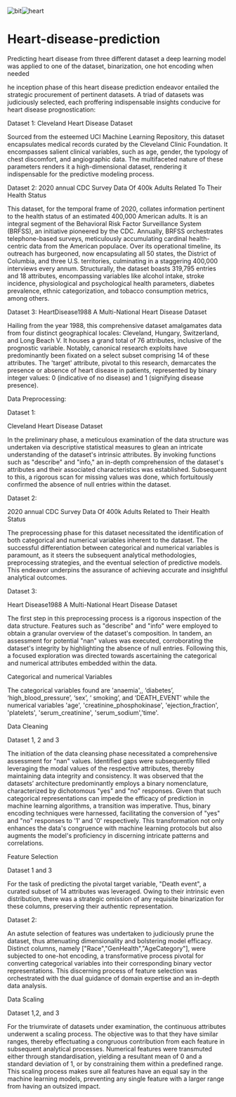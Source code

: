 ![bit](https://github.com/abayomi-hayes/Heart-disease-prediction/assets/119630129/4f9b3e46-ce88-4ea3-be61-2edd8ffba9f0)![heart](https://github.com/abayomi-hayes/Heart-disease-prediction/assets/119630129/39ce7361-f885-49b3-9639-4b3eac0d223f)
# Heart-disease-prediction
Predicting heart disease from three different dataset
a deep learning model was applied to one of the dataset, binarization, one hot encoding when needed

he inception phase of this heart disease prediction endeavor entailed the strategic procurement of pertinent datasets. A triad of datasets was judiciously selected, each proffering indispensable insights conducive for heart disease prognostication: 

Dataset 1: Cleveland Heart Disease Dataset 

Sourced from the esteemed UCI Machine Learning Repository, this dataset encapsulates medical records curated by the Cleveland Clinic Foundation. It encompasses salient clinical variables, such as age, gender, the typology of chest discomfort, and angiographic data. The multifaceted nature of these parameters renders it a high-dimensional dataset, rendering it indispensable for the predictive modeling process. 

Dataset 2: 2020 annual CDC Survey Data Of 400k Adults Related To Their Health Status 

This dataset, for the temporal frame of 2020, collates information pertinent to the health status of an estimated 400,000 American adults. It is an integral segment of the Behavioral Risk Factor Surveillance System (BRFSS), an initiative pioneered by the CDC. Annually, BRFSS orchestrates telephone-based surveys, meticulously accumulating cardinal health-centric data from the American populace. Over its operational timeline, its outreach has burgeoned, now encapsulating all 50 states, the District of Columbia, and three U.S. territories, culminating in a staggering 400,000 interviews every annum. Structurally, the dataset boasts 319,795 entries and 18 attributes, encompassing variables like alcohol intake, stroke incidence, physiological and psychological health parameters, diabetes prevalence, ethnic categorization, and tobacco consumption metrics, among others. 

Dataset 3: HeartDisease1988 A Multi-National Heart Disease Dataset  

Hailing from the year 1988, this comprehensive dataset amalgamates data from four distinct geographical locales: Cleveland, Hungary, Switzerland, and Long Beach V. It houses a grand total of 76 attributes, inclusive of the prognostic variable. Notably, canonical research exploits have predominantly been fixated on a select subset comprising 14 of these attributes. The 'target' attribute, pivotal to this research, demarcates the presence or absence of heart disease in patients, represented by binary integer values: 0 (indicative of no disease) and 1 (signifying disease presence). 

Data Preprocessing:  

Dataset 1: 

Cleveland Heart Disease Dataset 

In the preliminary phase, a meticulous examination of the data structure was undertaken via descriptive statistical measures to glean an intricate understanding of the dataset's intrinsic attributes. By invoking functions such as "describe" and "info," an in-depth comprehension of the dataset's attributes and their associated characteristics was established. Subsequent to this, a rigorous scan for missing values was done, which fortuitously confirmed the absence of null entries within the dataset. 

 

 

Dataset 2:	 

2020 annual CDC Survey Data Of 400k Adults Related to Their Health Status 

The preprocessing phase for this dataset necessitated the identification of both categorical and numerical variables inherent to the dataset. The successful differentiation between categorical and numerical variables is paramount, as it steers the subsequent analytical methodologies, preprocessing strategies, and the eventual selection of predictive models. This endeavor underpins the assurance of achieving accurate and insightful analytical outcomes. 

 

Dataset 3: 

Heart Disease1988 A Multi-National Heart Disease Dataset 

The first step in this preprocessing process is a rigorous inspection of the data structure. Features such as "describe" and "info" were employed to obtain a granular overview of the dataset's composition. In tandem, an assessment for potential "nan" values was executed, corroborating the dataset's integrity by highlighting the absence of null entries. Following this, a focused exploration was directed towards ascertaining the categorical and numerical attributes embedded within the data. 

 

Categorical and numerical Variables  

The categorical variables found are 'anaemia',, ‘diabetes’, ‘high_blood_pressure’, ‘sex’, ‘ smoking’, and ‘DEATH_EVENT’ while the numerical variables 'age', 'creatinine_phosphokinase', 'ejection_fraction', 'platelets', 'serum_creatinine', 'serum_sodium','time'.   

 

 

Data Cleaning 

Dataset 1, 2 and 3 

The initiation of the data cleansing phase necessitated a comprehensive assessment for "nan" values. Identified gaps were subsequently filled leveraging the modal values of the respective attributes, thereby maintaining data integrity and consistency. It was observed that the datasets’ architecture predominantly employs a binary nomenclature, characterized by dichotomous "yes" and "no" responses. Given that such categorical representations can impede the efficacy of prediction in machine learning algorithms, a transition was imperative. Thus, binary encoding techniques were harnessed, facilitating the conversion of "yes" and "no" responses to '1' and '0' respectively. This transformation not only enhances the data's congruence with machine learning protocols but also augments the model's proficiency in discerning intricate patterns and correlations. 

 

Feature Selection 

 

Dataset 1 and 3	 

For the task of predicting the pivotal target variable, "Death event", a curated subset of 14 attributes was leveraged. Owing to their intrinsic even distribution, there was a strategic omission of any requisite binarization for these columns, preserving their authentic representation. 

Dataset 2: 

An astute selection of features was undertaken to judiciously prune the dataset, thus attenuating dimensionality and bolstering model efficacy. Distinct columns, namely ["Race","GenHealth","AgeCategory"], were subjected to one-hot encoding, a transformative process pivotal for converting categorical variables into their corresponding binary vector representations. This discerning process of feature selection was orchestrated with the dual guidance of domain expertise and an in-depth data analysis. 

 

 

 

Data Scaling 

Dataset 1,2, and 3 

For the triumvirate of datasets under examination, the continuous attributes underwent a scaling process. The objective was to that they have similar ranges, thereby effectuating a congruous contribution from each feature in subsequent analytical processes. Numerical features were transmuted either through standardisation, yielding a resultant mean of 0 and a standard deviation of 1, or by constraining them within a predefined range. This scaling process makes sure all features have an equal say in the machine learning models, preventing any single feature with a larger range from having an outsized impact. 

 

 

 

 

 
